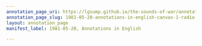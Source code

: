 ```yaml
---
annotation_page_uri: https://lgsump.github.io/the-sounds-of-war/annotations/1981-05-20-annotations-in-english-canvas-1-radio-venceremos.json
annotation_page_slug: 1981-05-20-annotations-in-english-canvas-1-radio-venceremos
layout: annotation_page
manifest_label: 1981-05-20, Annotations in English

---
```

